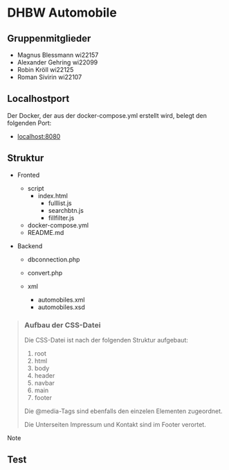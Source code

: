 # DHBW Automobile

## Gruppenmitglieder
- Magnus Blessmann   wi22157
- Alexander Gehring  wi22099
- Robin Kröll        wi22125
- Roman Sivirin      wi22107

## Localhostport
Der Docker, der aus der docker-compose.yml erstellt wird, belegt den folgenden Port: 
- [localhost:8080](http://localhost:8080)


## Struktur
- Fronted
  - script
    - index.html
      - fulllist.js
      - searchbtn.js
      - fillfilter.js
  - docker-compose.yml
  - README.md
   
- Backend
  - dbconnection.php
  - convert.php

  - xml
      - automobiles.xml
      - automobiles.xsd


>### Aufbau der CSS-Datei
>Die CSS-Datei ist nach der folgenden Struktur aufgebaut:
>1. root
>2. html
>3. body
>4. header
>5. navbar
>6. main
>7. footer
>
>Die @media-Tags sind ebenfalls den einzelen Elementen zugeordnet.
>
>Die Unterseiten Impressum und Kontakt sind im Footer verortet.

>[!NOTE]
>## Test
